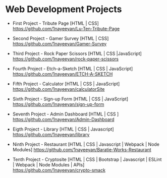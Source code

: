 
# Web Development Projects



-    First Project - Tribute Page [HTML | CSS] https://github.com/1nayeeyan/Lu-Ten-Tribute-Page
    
-    Second Project - Gamer Survey [HTML | CSS] https://github.com/1nayeeyan/Gamer-Survey
    
-    Third Project - Rock Paper Scissors [HTML | CSS |JavaScript] https://github.com/1nayeeyan/rock-paper-scissors
    
-    Fourth Project - Etch-a-Sketch [HTML | CSS | JavaScript] https://github.com/1nayeeyan/ETCH-A-SKETCH
    
-    Fifth Project - Calculator [HTML | CSS | JavaScript] https://github.com/1nayeeyan/calculatorSite
    
-    Sixth Project - Sign-up Form [HTML | CSS | JavaScript] https://github.com/1nayeeyan/sign-up-form

-    Seventh Project - Admin Dashboard [HTML | CSS ] https://github.com/1nayeeyan/Admin-Dashboard

-    Eigth Project - Library [HTML | CSS | Javascript] https://github.com/1nayeeyan/library

-    Ninth Project - Restaurant [HTML | CSS | Javascript | Webpack | Node Modules] https://github.com/1nayeeyan/Baratie-Works-Restaurant

-    Tenth Project - Cryptosite [HTML | CSS | Bootstrap | Javascript | ESLint | Webpack | Node Modules | APIs] https://github.com/1nayeeyan/crypto-smack
